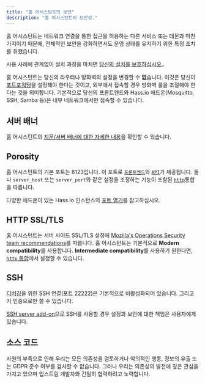 ```yaml
---
title: "홈 어시스턴트의 보안"
description: "홈 어시스턴트의 보안성."
---
```


홈 어시스턴트는 네트워크 연결을 통한 접근을 허용하는 다른 서비스 또는 데몬과 마찬가지이기 때문에, 전체적인 보안을 강화하면서도 운영 상태를 유지하기 위한 특정 조치를 취했습니다.

사용 사례에 관계없이 설치 과정을 마치면 [당신의 설치를 보호하십시오.](/docs/configuration/securing/).

홈 어시스턴트는 당신의 라우터나 방화벽의 설정을 변경할 수 **없**습니다. 이것은 당신이 [포트포워딩](/docs/configuration/remote/)을 설정해야 한다는 것이고, 외부에서 접속할 경우 방화벽 룰을 조절해야 한다는 것을 의미합니다. 기본적으로 당신의 프론트엔드와 Hass.io 애드온(Mosquitto, SSH, Samba 등)은 내부 네트워크에서만 접속할 수 있습니다.

## 서버 배너

홈 어시스턴트의 [지문/서버 배너에 대한 자세한 내용](/docs/security/webserver/)을 확인할 수 있습니다. 

## Porosity

홈 어시스턴트의 기본 포트는 8123입니다. 이 포트로 [`프론트엔드`](/integrations/frontend/)와 [`API`](/integrations/api/)가 제공됩니다. 둘다 `server_host` 또는 `server_port`와 같은 설정을 조정하는 기능이 포함된 [`http`](/integrations/http/)통합을 따릅니다.

다양한 애드온이 있는 Hass.io 인스턴스의 [포트 열기](/docs/security/porosity/)를 참고하십시오. 

## HTTP SSL/TLS

홈 어시스턴트는 서버 사이드 SSL/TLS 설정에 [Mozilla's Operations Security team recommendations](https://wiki.mozilla.org/Security/Server_Side_TLS)를 따릅니다. 홈 어시스턴트는 기본적으로 **Modern compatibility**를 사용합니다. **Intermediate compatibility**를 사용하기 원한다면, [`http` 통합](/integrations/http/)에서 설정할 수 있습니다.

## SSH

[디버깅](https://developers.home-assistant.io/docs/en/hassio_debugging.html)을 위한 SSH 연결(포트 22222)은 기본적으로 비활성화되어 있습니다. 그리고 키 인증으로만 쓸 수 있습니다.

[SSH server add-on](/addons/ssh/)으로 SSH를 사용할 경우 설정과 보안에 대한 책임은 사용자에게 있습니다.

## 소스 코드

자원의 부족으로 인해 우리는 모든 의존성을 검토하거나 악의적인 행동, 정보의 유출 또는 GDPR 준수 여부를 검사할 수 없습니다. 그러나 우리는 의존성의 발전에 깊은 관심을 가지고 있으며 업스트림 개발자와 긴밀히 협력하려고 노력합니다.

